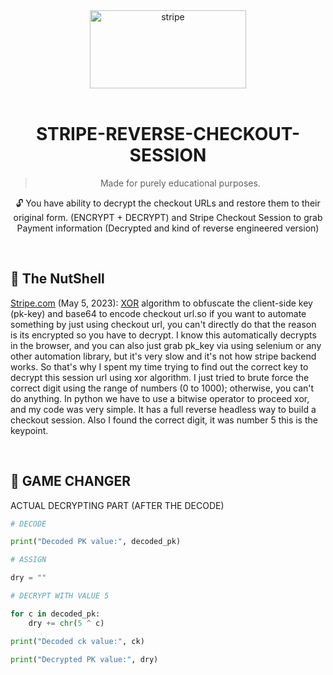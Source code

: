 <div align="center">
   <a href="https://stripe.com">
  <img src="/assets/stripe.svg" width="250" height="125" alt="stripe">
</a>


<img src="https://cdn.jsdelivr.net/gh/sachinsenal0x64/PICX-IMAGE-HOSTING@master/ledstrip.3024rqxzahq0.gif"
width="1800"  height="3">


# STRIPE-REVERSE-CHECKOUT-SESSION


> Made for purely educational purposes.

🔓 You have ability to decrypt the checkout URLs and restore them to their original form. (ENCRYPT + DECRYPT) and Stripe Checkout Session to grab Payment information (Decrypted and kind of reverse engineered version)
</div>

<br>

## 🧾 The NutShell

[Stripe.com](https://stripe.com) (May 5, 2023): [XOR](https://en.wikipedia.org/wiki/XOR_cipher) algorithm to obfuscate the client-side key (pk-key) and base64 to encode checkout url.so if you want to automate something by just using checkout url, you can't directly do that the reason is its encrypted so you have to decrypt. I know this automatically decrypts in the browser, and you can also just grab pk_key  via using selenium or any other automation library, but it's very slow and it's not how stripe backend works. So that's why I spent my time trying to find out the correct key to decrypt this session url using xor algorithm. I just tried to brute force the correct digit using the range of numbers (0 to 1000); otherwise, you can't do anything. In python we have to use  a bitwise operator to proceed xor, and my code was very simple. It has a full reverse headless way to build a checkout session. Also I found the correct digit, it was number 5 this is the keypoint.

<br>

## 🔑 GAME CHANGER 

ACTUAL DECRYPTING PART (AFTER THE DECODE)

```Python
# DECODE

print("Decoded PK value:", decoded_pk)

# ASSIGN

dry = ""

# DECRYPT WITH VALUE 5

for c in decoded_pk:
    dry += chr(5 ^ c)

print("Decoded ck value:", ck)

print("Decrypted PK value:", dry)

```
